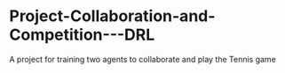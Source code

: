 # Project-Collaboration-and-Competition---DRL
A project for training two agents to collaborate and play the Tennis game
